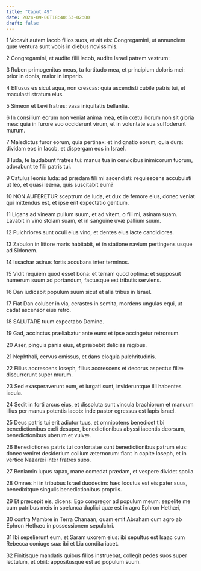 ```yaml
---
title: "Caput 49"
date: 2024-09-06T18:40:53+02:00
draft: false
---
```




1 Vocavit autem Iacob filios suos, et ait eis: Congregamini, ut annunciem quæ ventura sunt vobis in diebus novissimis.

2 Congregamini, et audite filii Iacob, audite Israel patrem vestrum:

3 Ruben primogenitus meus, tu fortitudo mea, et principium doloris mei: prior in donis, maior in imperio.

4 Effusus es sicut aqua, non crescas: quia ascendisti cubile patris tui, et maculasti stratum eius.

5 Simeon et Levi fratres: vasa iniquitatis bellantia.

6 In consilium eorum non veniat anima mea, et in cœtu illorum non sit gloria mea: quia in furore suo occiderunt virum, et in voluntate sua suffoderunt murum.

7 Maledictus furor eorum, quia pertinax: et indignatio eorum, quia dura: dividam eos in Iacob, et dispergam eos in Israel.

8 Iuda, te laudabunt fratres tui: manus tua in cervicibus inimicorum tuorum, adorabunt te filii patris tui.

9 Catulus leonis Iuda: ad prædam fili mi ascendisti: requiescens accubuisti ut leo, et quasi leæna, quis suscitabit eum?

10 NON AUFERETUR sceptrum de Iuda, et dux de femore eius, donec veniat qui mittendus est, et ipse erit expectatio gentium.

11 Ligans ad vineam pullum suum, et ad vitem, o fili mi, asinam suam. Lavabit in vino stolam suam, et in sanguine uvæ pallium suum.

12 Pulchriores sunt oculi eius vino, et dentes eius lacte candidiores.

13 Zabulon in littore maris habitabit, et in statione navium pertingens usque ad Sidonem.

14 Issachar asinus fortis accubans inter terminos.

15 Vidit requiem quod esset bona: et terram quod optima: et supposuit humerum suum ad portandum, factusque est tributis serviens.

16 Dan iudicabit populum suum sicut et alia tribus in Israel.

17 Fiat Dan coluber in via, cerastes in semita, mordens ungulas equi, ut cadat ascensor eius retro.

18 SALUTARE tuum expectabo Domine.

19 Gad, accinctus præliabatur ante eum: et ipse accingetur retrorsum.

20 Aser, pinguis panis eius, et præbebit delicias regibus.

21 Nephthali, cervus emissus, et dans eloquia pulchritudinis.

22 Filius accrescens Ioseph, filius accrescens et decorus aspectu: filiæ discurrerunt super murum.

23 Sed exasperaverunt eum, et iurgati sunt, invideruntque illi habentes iacula.

24 Sedit in forti arcus eius, et dissoluta sunt vincula brachiorum et manuum illius per manus potentis Iacob: inde pastor egressus est lapis Israel.

25 Deus patris tui erit adiutor tuus, et omnipotens benedicet tibi benedictionibus cæli desuper, benedictionibus abyssi iacentis deorsum, benedictionibus uberum et vulvæ.

26 Benedictiones patris tui confortatæ sunt benedictionibus patrum eius: donec veniret desiderium collium æternorum: fiant in capite Ioseph, et in vertice Nazaræi inter fratres suos.

27 Beniamin lupus rapax, mane comedat prædam, et vespere dividet spolia.

28 Omnes hi in tribubus Israel duodecim: hæc locutus est eis pater suus, benedixitque singulis benedictionibus propriis.

29 Et præcepit eis, dicens: Ego congregor ad populum meum: sepelite me cum patribus meis in spelunca duplici quæ est in agro Ephron Hethæi,

30 contra Mambre in Terra Chanaan, quam emit Abraham cum agro ab Ephron Hethæo in possessionem sepulchri.

31 Ibi sepelierunt eum, et Saram uxorem eius: ibi sepultus est Isaac cum Rebecca coniuge sua: ibi et Lia condita iacet.

32 Finitisque mandatis quibus filios instruebat, collegit pedes suos super lectulum, et obiit: appositusque est ad populum suum.

